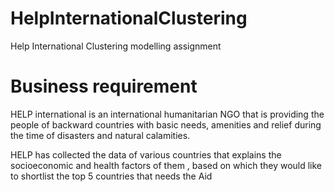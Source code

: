 # HelpInternationalClustering
Help International Clustering modelling assignment

# Business requirement

HELP international is an international humanitarian NGO that is providing
the people of backward countries with basic needs, amenities and relief
during the time of disasters and natural calamities.
 
HELP has collected the data of various countries that explains the socioeconomic and health factors of them , based on which they would like to
shortlist the top 5 countries that needs the Aid

